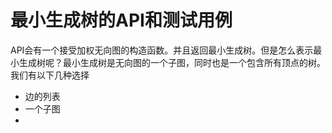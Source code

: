 # 最小生成树的API和测试用例

API会有一个接受加权无向图的构造函数。并且返回最小生成树。但是怎么表示最小生成树呢？最小生成树是无向图的一个子图，同时也是一个包含所有顶点的树。我们有以下几种选择

- 边的列表
- 一个子图
- 